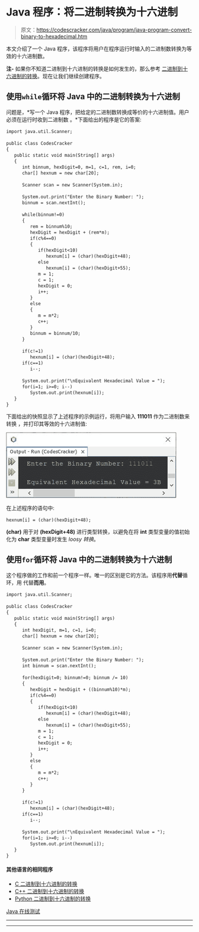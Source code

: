 # Java 程序：将二进制转换为十六进制

> 原文：<https://codescracker.com/java/program/java-program-convert-binary-to-hexadecimal.htm>

本文介绍了一个 Java 程序，该程序将用户在程序运行时输入的二进制数转换为等效的十六进制数。

**注-** 如果你不知道二进制到十六进制的转换是如何发生的，那么参考 [二进制到十六进制的转换](/computer-fundamental/binary-to-hexadecimal.htm)。现在让我们继续创建程序。

## 使用`while`循环将 Java 中的二进制转换为十六进制

问题是，*写一个 Java 程序，把给定的二进制数转换成等价的十六进制值。用户必须在运行时收到二进制数 。*下面给出的程序是它的答案:

```
import java.util.Scanner;

public class CodesCracker
{
   public static void main(String[] args)
   {
      int binnum, hexDigit=0, m=1, c=1, rem, i=0;
      char[] hexnum = new char[20];

      Scanner scan = new Scanner(System.in);

      System.out.print("Enter the Binary Number: ");
      binnum = scan.nextInt();

      while(binnum!=0)
      {
         rem = binnum%10;
         hexDigit = hexDigit + (rem*m);
         if(c%4==0)
         {
            if(hexDigit<10)
               hexnum[i] = (char)(hexDigit+48);
            else
               hexnum[i] = (char)(hexDigit+55);
            m = 1;
            c = 1;
            hexDigit = 0;
            i++;
         }
         else
         {
            m = m*2;
            c++;
         }
         binnum = binnum/10;
      }

      if(c!=1)
         hexnum[i] = (char)(hexDigit+48);
      if(c==1)
         i--;

      System.out.print("\nEquivalent Hexadecimal Value = ");
      for(i=1; i>=0; i--)
         System.out.print(hexnum[i]);
   }
}
```

下面给出的快照显示了上述程序的示例运行，将用户输入 **111011** 作为二进制数来转换 ，并打印其等效的十六进制值:

![java convert binary to hexadecimal](img/deeeaa645b15b8a5b77c93e35baa1d68.png)

在上述程序的语句中:

```
hexnum[i] = (char)(hexDigit+48);
```

**(char)** 用于对 **(hexDigit+48)** 进行类型转换，以避免在将 **int** 类型变量的值初始化为 **char** 类型变量时发生 *loosy 转换*。

## 使用`for`循环将 Java 中的二进制转换为十六进制

这个程序做的工作和前一个程序一样。唯一的区别是它的方法。该程序用**代替**循环，用 代替**而用**。

```
import java.util.Scanner;

public class CodesCracker
{
   public static void main(String[] args)
   {
      int hexDigit, m=1, c=1, i=0;
      char[] hexnum = new char[20];

      Scanner scan = new Scanner(System.in);

      System.out.print("Enter the Binary Number: ");
      int binnum = scan.nextInt();

      for(hexDigit=0; binnum!=0; binnum /= 10)
      {
         hexDigit = hexDigit + ((binnum%10)*m);
         if(c%4==0)
         {
            if(hexDigit<10)
               hexnum[i] = (char)(hexDigit+48);
            else
               hexnum[i] = (char)(hexDigit+55);
            m = 1;
            c = 1;
            hexDigit = 0;
            i++;
         }
         else
         {
            m = m*2;
            c++;
         }
      }

      if(c!=1)
         hexnum[i] = (char)(hexDigit+48);
      if(c==1)
         i--;

      System.out.print("\nEquivalent Hexadecimal Value = ");
      for(i=1; i>=0; i--)
         System.out.print(hexnum[i]);
   }
}
```

#### 其他语言的相同程序

*   [C 二进制到十六进制的转换](/c/program/c-program-convert-binary-to-hexadecimal.htm)
*   [C++ 二进制到十六进制的转换](/cpp/program/cpp-program-convert-binary-to-hexadecimal.htm)
*   [Python 二进制到十六进制的转换](/python/program/python-program-convert-binary-to-hexadecimal.htm)

[Java 在线测试](/exam/showtest.php?subid=1)

* * *

* * *